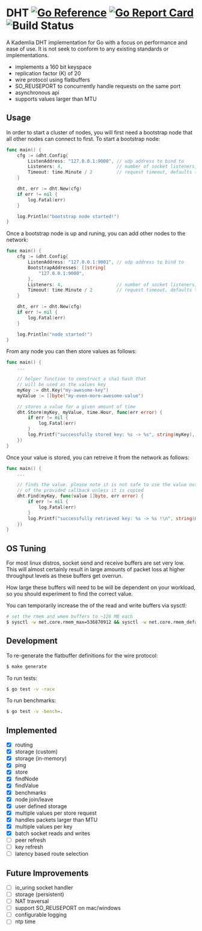 # DHT [![Go Reference](https://pkg.go.dev/badge/github.com/purehyperbole/dht.svg)](https://pkg.go.dev/github.com/purehyperbole/dht) [![Go Report Card](https://goreportcard.com/badge/github.com/purehyperbole/dht)](https://goreportcard.com/report/github.com/purehyperbole/dht) ![Build Status](https://github.com/purehyperbole/dht/actions/workflows/ci.yml/badge.svg)

A Kademlia DHT implementation for Go with a focus on performance and ease of use. It is not seek to conform to any existing standards or implementations. 

 - implements a 160 bit keyspace
 - replication factor (K) of 20
 - wire protocol using flatbuffers
 - SO_REUSEPORT to concurrently handle requests on the same port
 - asynchronous api
 - supports values larger than MTU

## Usage

In order to start a cluster of nodes, you will first need a bootstrap node that all other nodes can connect to first. To start a bootstrap node:

```go
func main() {
    cfg := &dht.Config{
        ListenAddress: "127.0.0.1:9000", // udp address to bind to
        Listeners: 4,                    // number of socket listeners, defaults to GOMAXPROCS
        Timeout: time.Minute / 2         // request timeout, defaults to 1 minute
    }

    dht, err := dht.New(cfg)
    if err != nil {
        log.Fatal(err)
    }

    log.Println("bootstrap node started!")
}
```

Once a bootstrap node is up and runing, you can add other nodes to the network:

```go
func main() {
    cfg := &dht.Config{
        ListenAddress: "127.0.0.1:9001", // udp address to bind to
        BootstrapAddresses: []string{
            "127.0.0.1:9000",
        },
        Listeners: 4,                    // number of socket listeners, defaults to GOMAXPROCS
        Timeout: time.Minute / 2         // request timeout, defaults to 1 minute
    }

    dht, err := dht.New(cfg)
    if err != nil {
        log.Fatal(err)
    }

    log.Println("node started!")
}
```

From any node you can then store values as follows:
```go
func main() {
    ...

    // helper function to construct a sha1 hash that
    // will be used as the values key
    myKey := dht.Key("my-awesome-key")
    myValue := []byte("my-even-more-awesome-value")

    // stores a value for a given amount of time
    dht.Store(myKey, myValue, time.Hour, func(err error) {
        if err != nil {
            log.Fatal(err)
        }
        log.Printf("successfully stored key: %s -> %s", string(myKey), string(myValue))
    })
}
```

Once your value is stored, you can retreive it from the network as follows:
```go
func main() {
    ...

    // finds the value. please note it is not safe to use the value outside
    // of the provided callback unless it is copied
    dht.Find(myKey, func(value []byte, err error) {
        if err != nil {
            log.Fatal(err)
        }
        log.Printf("successfully retrieved key: %s -> %s !\n", string(myKey), string(value))
    })
}
```

## OS Tuning

For most linux distros, socket send and receive buffers are set very low. This will almost certainly result in large amounts of packet loss at higher throughput levels as these buffers get overrun.

How large these buffers will need to be will be dependent on your workload, so you should experiment to find the correct value.

You can temporarily increase the of the read and write buffers via sysctl:
```sh
# set the rmem and wmem buffers to ~128 MB each
$ sysctl -w net.core.rmem_max=536870912 && sysctl -w net.core.rmem_default=134217728 && sysctl -w net.core.wmem_max=536870912 && sysctl -w net.core.wmem_default=134217728
```

## Development

To re-generate the flatbuffer definitions for the wire protocol:
```sh
$ make generate
```

To run tests:
```sh
$ go test -v -race
```

To run benchmarks:
```sh
$ go test -v -bench=.
```

## Implemented
- [x] routing
- [x] storage (custom)
- [x] storage (in-memory)
- [x] ping
- [x] store
- [x] findNode
- [x] findValue
- [x] benchmarks
- [x] node join/leave
- [x] user defined storage
- [x] multiple values per store request
- [x] handles packets larger than MTU
- [x] multiple values per key
- [x] batch socket reads and writes
- [ ] peer refresh
- [ ] key refresh
- [ ] latency based route selection

## Future Improvements
- [ ] io_uring socket handler
- [ ] storage (persistent)
- [ ] NAT traversal
- [ ] support SO_REUSEPORT on mac/windows
- [ ] configurable logging
- [ ] ntp time